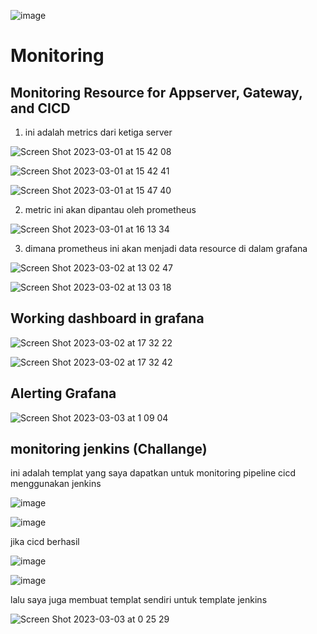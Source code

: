 ![image](https://user-images.githubusercontent.com/68781074/221351330-85231c56-0b03-49d9-9053-da1f2aa6cebb.png)

# Monitoring

## Monitoring Resource for Appserver, Gateway, and CICD

1. ini adalah metrics dari ketiga server

![Screen Shot 2023-03-01 at 15 42 08](https://user-images.githubusercontent.com/68781074/222344176-4c790200-b77c-4354-9971-628186c23d5e.png)

![Screen Shot 2023-03-01 at 15 42 41](https://user-images.githubusercontent.com/68781074/222344193-a22a5524-7089-472d-aa8e-cd83e2630ced.png)

![Screen Shot 2023-03-01 at 15 47 40](https://user-images.githubusercontent.com/68781074/222344211-c9229927-7f36-4b13-b6e2-896f8490ccdc.png)

2. metric ini akan dipantau oleh prometheus

![Screen Shot 2023-03-01 at 16 13 34](https://user-images.githubusercontent.com/68781074/222344270-091c22ba-c9bc-4ea5-a4f2-7f22fe1dc767.png)

3. dimana prometheus ini akan menjadi data resource di dalam grafana

![Screen Shot 2023-03-02 at 13 02 47](https://user-images.githubusercontent.com/68781074/222344425-f6ce6107-595b-447e-8339-45a017bee9d7.png)

![Screen Shot 2023-03-02 at 13 03 18](https://user-images.githubusercontent.com/68781074/222344535-21019dc7-c71e-42ca-bedc-42ad7a1c3d9c.png)

## Working dashboard in grafana

![Screen Shot 2023-03-02 at 17 32 22](https://user-images.githubusercontent.com/68781074/222403558-2810165d-839e-4f27-a68d-15d5678adba9.png)

![Screen Shot 2023-03-02 at 17 32 42](https://user-images.githubusercontent.com/68781074/222403619-dcffc15f-3849-4792-91c2-aefb112b1527.png)

## Alerting Grafana

![Screen Shot 2023-03-03 at 1 09 04](https://user-images.githubusercontent.com/68781074/222514732-0e7543a1-8c66-4212-8be7-111d4e318121.png)


## monitoring jenkins (Challange)

ini adalah templat yang saya dapatkan untuk monitoring pipeline cicd menggunakan jenkins

![image](https://user-images.githubusercontent.com/68781074/222129162-ccb4e4f2-d954-43f7-8200-b0728c216741.png)

![image](https://user-images.githubusercontent.com/68781074/222129220-80873500-4916-4876-9ce3-ccff2aa4e25d.png)

jika cicd berhasil

![image](https://user-images.githubusercontent.com/68781074/222135286-4571681b-393f-4352-880d-d88be4e45fd8.png)

![image](https://user-images.githubusercontent.com/68781074/222135315-21d27486-4a58-4e0b-a42b-0a055fe87d4c.png)

lalu saya juga membuat templat sendiri untuk template jenkins

![Screen Shot 2023-03-03 at 0 25 29](https://user-images.githubusercontent.com/68781074/222505167-37cdcfbf-2a42-4512-8f8a-f9c2db7be6da.png)

